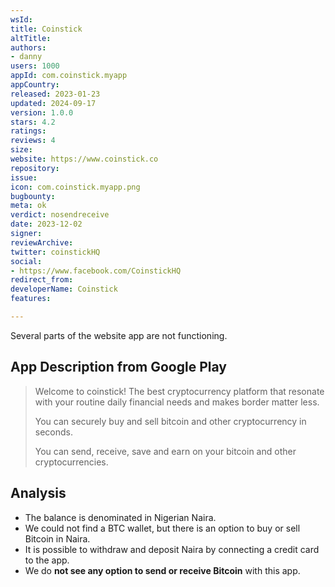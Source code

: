 ```yaml
---
wsId: 
title: Coinstick
altTitle: 
authors:
- danny
users: 1000
appId: com.coinstick.myapp
appCountry: 
released: 2023-01-23
updated: 2024-09-17
version: 1.0.0
stars: 4.2
ratings: 
reviews: 4
size: 
website: https://www.coinstick.co
repository: 
issue: 
icon: com.coinstick.myapp.png
bugbounty: 
meta: ok
verdict: nosendreceive
date: 2023-12-02
signer: 
reviewArchive: 
twitter: coinstickHQ
social:
- https://www.facebook.com/CoinstickHQ
redirect_from: 
developerName: Coinstick
features: 

---
```


Several parts of the website app are not functioning. 

## App Description from Google Play

  > Welcome to coinstick! The best cryptocurrency platform that resonate with your routine daily financial needs and makes border matter less.
  > 
  > You can securely buy and sell bitcoin and other cryptocurrency in seconds.
  >
  > You can send, receive, save and earn on your bitcoin and other cryptocurrencies.


## Analysis 

- The balance is denominated in Nigerian Naira. 
- We could not find a BTC wallet, but there is an option to buy or sell Bitcoin in Naira. 
- It is possible to withdraw and deposit Naira by connecting a credit card to the app. 
- We do **not see any option to send or receive Bitcoin** with this app.
